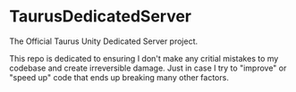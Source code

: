 # TaurusDedicatedServer
The Official Taurus Unity Dedicated Server project.

This repo is dedicated to ensuring I don't make any critial mistakes to my codebase and create irreversible damage.
Just in case I try to "improve" or "speed up" code that ends up breaking many other factors.
